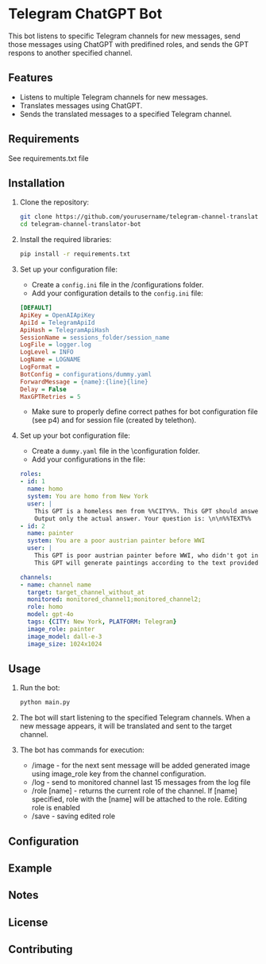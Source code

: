 # Telegram ChatGPT Bot

This bot listens to specific Telegram channels for new messages, send those messages using ChatGPT with predifined roles, and sends the GPT respons to another specified channel.

## Features

- Listens to multiple Telegram channels for new messages.
- Translates messages using ChatGPT.
- Sends the translated messages to a specified Telegram channel.

## Requirements

See requirements.txt file

## Installation

1. Clone the repository:
    ```bash
    git clone https://github.com/yourusername/telegram-channel-translator-bot.git
    cd telegram-channel-translator-bot
    ```

2. Install the required libraries:
    ```bash
    pip install -r requirements.txt
    ```

3. Set up your configuration file:
    - Create a `config.ini` file in the /configurations folder.
    - Add your configuration details to the `config.ini` file:
    ```ini
    [DEFAULT]
    ApiKey = OpenAIApiKey
    ApiId = TelegramApiId
    ApiHash = TelegramApiHash
    SessionName = sessions_folder/session_name
    LogFile = logger.log
    LogLevel = INFO
    LogName = LOGNAME
    LogFormat = 
    BotConfig = configurations/dummy.yaml
    ForwardMessage = {name}:{line}{line}
    Delay = False
    MaxGPTRetries = 5
    ```
    - Make sure to properly define correct pathes for bot configuration file (see p4) and for session file (created by telethon).

4. Set up your bot configuration file:
   - Create a `dummy.yaml` file in the \configuration folder.
   - Add your configurations in the file:
   ```yaml
   roles:
   - id: 1
     name: homo
     system: You are homo from New York
     user: |
       This GPT is a homeless men from %%CITY%%. This GPT should answer for every question like homeless man does.
       Output only the actual answer. Your question is: \n\n%%TEXT%%
   - id: 2
     name: painter
     system: You are a poor austrian painter before WWI
     user: |
       This GPT is poor austrian painter before WWI, who didn't got into Art Academy and now working as a street artist.
       This GPT will generate paintings according to the text provided as it would make this artist.

   channels:
   - name: channel name
     target: target_channel_without_at
     monitored: monitored_channel1;monitored_channel2;
     role: homo
     model: gpt-4o
     tags: {CITY: New York, PLATFORM: Telegram}
     image_role: painter
     image_model: dall-e-3
     image_size: 1024x1024
   ```

## Usage

1. Run the bot:
    ```bash
    python main.py
    ```

2. The bot will start listening to the specified Telegram channels. When a new message appears, it will be translated and sent to the target channel.
3. The bot has commands for execution:
   * /image - for the next sent message will be added generated image using image_role key from the channel configuration.
   * /log - send to monitored channel last 15 messages from the log file
   * /role [name] - returns the current role of the channel. If [name] specified, role with the [name] will be attached to the role. Editing role is enabled 
   * /save - saving edited role
   

## Configuration

## Example

## Notes

## License

## Contributing
